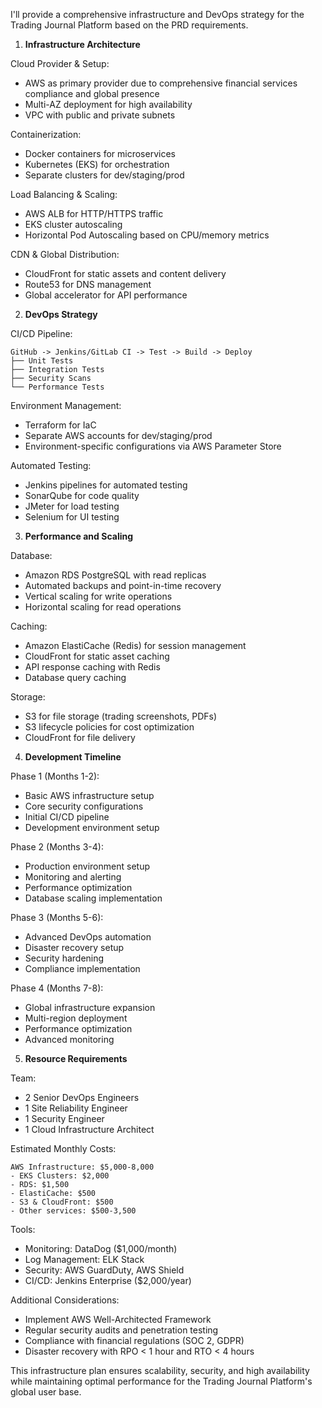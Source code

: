 I'll provide a comprehensive infrastructure and DevOps strategy for the Trading Journal Platform based on the PRD requirements.

1. **Infrastructure Architecture**

Cloud Provider & Setup:
- AWS as primary provider due to comprehensive financial services compliance and global presence
- Multi-AZ deployment for high availability
- VPC with public and private subnets

Containerization:
- Docker containers for microservices
- Kubernetes (EKS) for orchestration
- Separate clusters for dev/staging/prod

Load Balancing & Scaling:
- AWS ALB for HTTP/HTTPS traffic
- EKS cluster autoscaling
- Horizontal Pod Autoscaling based on CPU/memory metrics

CDN & Global Distribution:
- CloudFront for static assets and content delivery
- Route53 for DNS management
- Global accelerator for API performance

2. **DevOps Strategy**

CI/CD Pipeline:
```
GitHub -> Jenkins/GitLab CI -> Test -> Build -> Deploy
├── Unit Tests
├── Integration Tests
├── Security Scans
└── Performance Tests
```

Environment Management:
- Terraform for IaC
- Separate AWS accounts for dev/staging/prod
- Environment-specific configurations via AWS Parameter Store

Automated Testing:
- Jenkins pipelines for automated testing
- SonarQube for code quality
- JMeter for load testing
- Selenium for UI testing

3. **Performance and Scaling**

Database:
- Amazon RDS PostgreSQL with read replicas
- Automated backups and point-in-time recovery
- Vertical scaling for write operations
- Horizontal scaling for read operations

Caching:
- Amazon ElastiCache (Redis) for session management
- CloudFront for static asset caching
- API response caching with Redis
- Database query caching

Storage:
- S3 for file storage (trading screenshots, PDFs)
- S3 lifecycle policies for cost optimization
- CloudFront for file delivery

4. **Development Timeline**

Phase 1 (Months 1-2):
- Basic AWS infrastructure setup
- Core security configurations
- Initial CI/CD pipeline
- Development environment setup

Phase 2 (Months 3-4):
- Production environment setup
- Monitoring and alerting
- Performance optimization
- Database scaling implementation

Phase 3 (Months 5-6):
- Advanced DevOps automation
- Disaster recovery setup
- Security hardening
- Compliance implementation

Phase 4 (Months 7-8):
- Global infrastructure expansion
- Multi-region deployment
- Performance optimization
- Advanced monitoring

5. **Resource Requirements**

Team:
- 2 Senior DevOps Engineers
- 1 Site Reliability Engineer
- 1 Security Engineer
- 1 Cloud Infrastructure Architect

Estimated Monthly Costs:
```
AWS Infrastructure: $5,000-8,000
- EKS Clusters: $2,000
- RDS: $1,500
- ElastiCache: $500
- S3 & CloudFront: $500
- Other services: $500-3,500
```

Tools:
- Monitoring: DataDog ($1,000/month)
- Log Management: ELK Stack
- Security: AWS GuardDuty, AWS Shield
- CI/CD: Jenkins Enterprise ($2,000/year)

Additional Considerations:
- Implement AWS Well-Architected Framework
- Regular security audits and penetration testing
- Compliance with financial regulations (SOC 2, GDPR)
- Disaster recovery with RPO < 1 hour and RTO < 4 hours

This infrastructure plan ensures scalability, security, and high availability while maintaining optimal performance for the Trading Journal Platform's global user base.